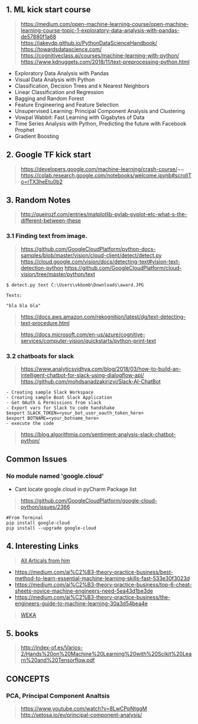 ###

## 1. ML kick start course  
> https://medium.com/open-machine-learning-course/open-machine-learning-course-topic-1-exploratory-data-analysis-with-pandas-de57880f1a68  
> https://jakevdp.github.io/PythonDataScienceHandbook/   
> https://towardsdatascience.com/  
> https://cognitiveclass.ai/courses/machine-learning-with-python/  
> https://www.kdnuggets.com/2018/11/text-preprocessing-python.html   

- Exploratory Data Analysis with Pandas
- Visual Data Analysis with Python
- Classification, Decision Trees and k Nearest Neighbors
- Linear Classification and Regression
- Bagging and Random Forest
- Feature Engineering and Feature Selection
- Unsupervised Learning: Principal Component Analysis and Clustering
- Vowpal Wabbit: Fast Learning with Gigabytes of Data
- Time Series Analysis with Python, Predicting the future with Facebook Prophet
- Gradient Boosting


## 2. Google TF kick start
> https://developers.google.com/machine-learning/crash-course/~~
> https://colab.research.google.com/notebooks/welcome.ipynb#scrollTo=rTX3heEtu0b2

## 3. Random Notes
> http://queirozf.com/entries/matplotlib-pylab-pyplot-etc-what-s-the-different-between-these

### 3.1 Finding text from image.
> https://github.com/GoogleCloudPlatform/python-docs-samples/blob/master/vision/cloud-client/detect/detect.py
> https://cloud.google.com/vision/docs/detecting-text#vision-text-detection-python
> https://github.com/GoogleCloudPlatform/cloud-vision/tree/master/python/text

```
$ detect.py text C:\Users\vkbomb\Downloads\award.JPG

Texts:

"bla bla bla"
```

> https://docs.aws.amazon.com/rekognition/latest/dg/text-detecting-text-procedure.html

> https://docs.microsoft.com/en-us/azure/cognitive-services/computer-vision/quickstarts/python-print-text


### 3.2 chatboats for slack
> https://www.analyticsvidhya.com/blog/2018/03/how-to-build-an-intelligent-chatbot-for-slack-using-dialogflow-api/
> https://github.com/mohdsanadzakirizvi/Slack-AI-ChatBot

```
- Creating sample Slack Workspace
- Creating sample Boat Slack Application
- Get OAuth & Permissions from slack
- Export vars for Slack to code handshake
$export SLACK_TOKEN=<your_bot_user_oauth_token_here>
$export BOTNAME=<your_botname_here>
- execute the code 
```


> https://blog.algorithmia.com/sentiment-analysis-slack-chatbot-python/



## Common Issues

### No module named 'google.cloud'
- Cant locate google.cloud in pyCharm Package list
> https://github.com/GoogleCloudPlatform/google-cloud-python/issues/2366

```
#From Terminal 
pip install google-cloud
pip install --upgrade google-cloud
```

## 4. Interesting Links  
> [All Articals from him](https://medium.com/@cdossman)  
  - https://medium.com/ai%C2%B3-theory-practice-business/best-method-to-learn-essential-machine-learning-skills-fast-533e30f3023d  
  - https://medium.com/ai%C2%B3-theory-practice-business/top-6-cheat-sheets-novice-machine-engineers-need-5ea43d1be3de  
  - https://medium.com/ai%C2%B3-theory-practice-business/the-engineers-guide-to-machine-learning-30a3d54bea4e  
> [WEKA](https://www.cs.waikato.ac.nz/ml/index.html)  


## 5. books  
> http://index-of.es/Varios-2/Hands%20on%20Machine%20Learning%20with%20Scikit%20Learn%20and%20Tensorflow.pdf  


## CONCEPTS  

### PCA, Principal Component Analtsis  
> https://www.youtube.com/watch?v=8LwCPpNtggM  
> http://setosa.io/ev/principal-component-analysis/  

